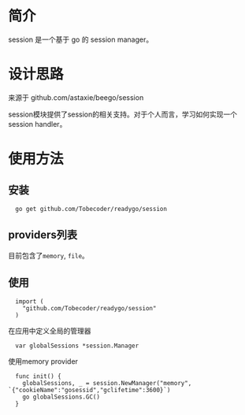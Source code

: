 # 简介

session 是一个基于 go 的 session manager。

# 设计思路

来源于 github.com/astaxie/beego/session

session模块提供了session的相关支持。对于个人而言，学习如何实现一个session handler。  

# 使用方法

## 安装

```
  go get github.com/Tobecoder/readygo/session
```
## providers列表

目前包含了`memory`, `file`。

## 使用

```
  import (
    "github.com/Tobecoder/readygo/session"
  )
```

在应用中定义全局的管理器
```
  var globalSessions *session.Manager
```

使用memory provider

```
  func init() {
  	globalSessions, _ = session.NewManager("memory", `{"cookieName":"gosessid","gclifetime":3600}`)
  	go globalSessions.GC()
  }
```
